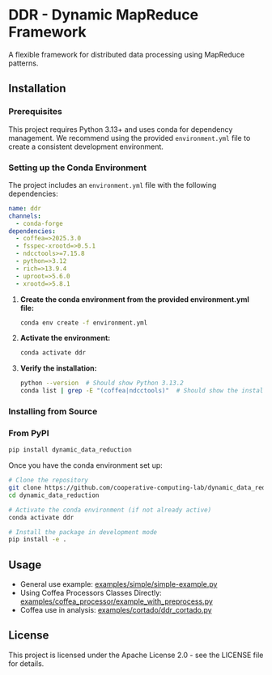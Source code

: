 # DDR - Dynamic MapReduce Framework

A flexible framework for distributed data processing using MapReduce patterns.

## Installation

### Prerequisites

This project requires Python 3.13+ and uses conda for dependency management. We recommend using the provided `environment.yml` file to create a consistent development environment.

### Setting up the Conda Environment

The project includes an `environment.yml` file with the following dependencies:

```yaml
name: ddr
channels:
  - conda-forge
dependencies:
  - coffea=>2025.3.0
  - fsspec-xrootd=>0.5.1
  - ndcctools>=7.15.8
  - python=>3.12
  - rich=>13.9.4
  - uproot=>5.6.0
  - xrootd=>5.8.1
```

1. **Create the conda environment from the provided environment.yml file:**
   ```bash
   conda env create -f environment.yml
   ```

2. **Activate the environment:**
   ```bash
   conda activate ddr
   ```

3. **Verify the installation:**
   ```bash
   python --version  # Should show Python 3.13.2
   conda list | grep -E "(coffea|ndcctools)"  # Should show the installed packages
   ```

### Installing from Source

### From PyPI
```bash
pip install dynamic_data_reduction
```

Once you have the conda environment set up:

```bash
# Clone the repository
git clone https://github.com/cooperative-computing-lab/dynamic_data_reduction.git
cd dynamic_data_reduction

# Activate the conda environment (if not already active)
conda activate ddr

# Install the package in development mode
pip install -e .
```

## Usage

- General use example: [examples/simple/simple-example.py](https://github.com/cooperative-computing-lab/dynamic_data_reduction/blob/main/examples/simple/simple-example.py)
- Using Coffea Processors Classes Directly: [examples/coffea_processor/example_with_preprocess.py](https://github.com/cooperative-computing-lab/dynamic_data_reduction/blob/main/examples/coffea_processor/example_with_preprocess.py)
- Coffea use in analysis: [examples/cortado/ddr_cortado.py](https://github.com/cooperative-computing-lab/dynamic_data_reduction/blob/main/examples/cortado/ddr_cortado.py)


## License

This project is licensed under the Apache License 2.0 - see the LICENSE file for details.